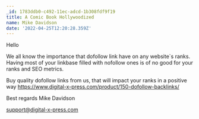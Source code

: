 ```yaml
---
_id: 1783ddb0-c492-11ec-adcd-1b308fdf9f19
title: A Comic Book Hollywoodized
name: Mike Davidson
date: '2022-04-25T12:20:28.359Z'
---
```

Hello 
 
We all know the importance that dofollow link have on any website`s ranks. 
Having most of your linkbase filled with nofollow ones is of no good for your ranks and SEO metrics. 
 
Buy quality dofollow links from us, that will impact your ranks in a positive way 
https://www.digital-x-press.com/product/150-dofollow-backlinks/ 
 
Best regards 
Mike Davidson
 
support@digital-x-press.com
